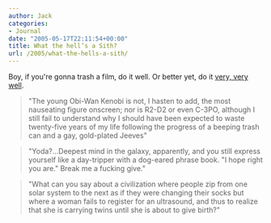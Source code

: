 ```yaml
---
author: Jack
categories:
- Journal
date: "2005-05-17T22:11:54+00:00"
title: What the hell’s a Sith?
url: /2005/what-the-hells-a-sith/
---
```


Boy, if you're gonna trash a film, do it well. Or better yet, do it [very, very well][1].

> 
> 
> "The young Obi-Wan Kenobi is not, I hasten to add, the most nauseating figure onscreen; nor is R2-D2 or even C-3PO, although I still fail to understand why I should have been expected to waste twenty-five years of my life following the progress of a beeping trash can and a gay, gold-plated Jeeves"
> 
> 

> 
> 
> "Yoda?&#8230;Deepest mind in the galaxy, apparently, and you still express yourself like a day-tripper with a dog-eared phrase book. "I hope right you are." Break me a fucking give."
> 
> 

> 
> 
> "What can you say about a civilization where people zip from one solar system to the next as if they were changing their socks but where a woman fails to register for an ultrasound, and thus to realize that she is carrying twins until she is about to give birth?"
> 
>

 [1]: http://www.newyorker.com/critics/cinema/articles/050523crci_cinema